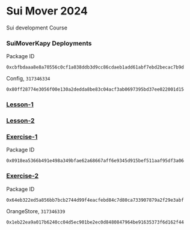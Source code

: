# Sui Mover 2024
Sui development Course

### SuiMoverKapy Deployments
Package ID
```
0xcbfbdaaa8e8a70556c0cf1a038ddb3d9cc86cdaeb1add61abf7ebd2becac7b9d
```
Config, `317346334`
```
0x80ff28774e3056f00e130a2dedda8be83c04acf3ab0697395bd37ee022001d15
```

### [Lesson-1](./Lesson1/)
### [Lesson-2](./Lesson2/)

### [Exercise-1](./Exercise1/)
Package ID
```
0x0918ea5366b491e498a349bfae62a68667aff6e9345d915bef511aaf95df3a06
```

### [Exercise-2](./Exercise2/)
Package ID
```
0x64eb322ed5a856bb7bcb2744d99f4eacfebd84c7d80ca733907879a2f29e3abf
```
OrangeStore, `317346339`
```
0x1eb22ea9a017b6240cc04d5ec901be2ec0d8480847964be91635373f6d162f44
```

